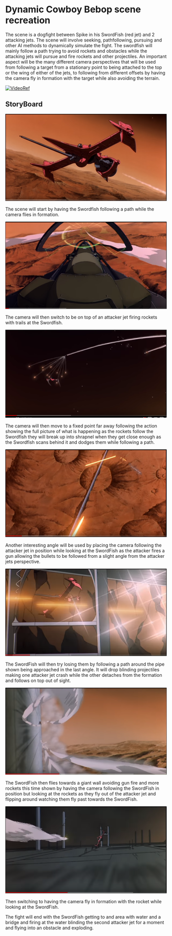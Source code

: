 # Dynamic Cowboy Bebop scene recreation 

The scene is a dogfight between Spike in his SwordFish (red jet) and 2 attacking jets.
The scene will involve seeking, pathfollowing, pursuing and other AI methods to dynamically 
simulate the fight. The swordfish will mainly follow a path trying to avoid rockets and obstacles
while the attacking jets will pursue and fire rockets and other projectiles. An important aspect will be the many
different camera perspectives that will be used from following a target from a stationary point
to being attached to the top or the wing of either of the jets, to following from different offsets 
by having the camera fly in formation with the target while also avoiding the terrain.

[![VideoRef](https://img.youtube.com/vi/N-nRnddi7Q8/0.jpg)](https://www.youtube.com/watch?v=N-nRnddi7Q8)

## StoryBoard

![ref1](https://github.com/Marcin7373/AI_Assignment/blob/master/StoryBoard/ref1.PNG?raw=true) 

The scene will start by having the Swordfish following a path while the camera flies in formation.

![ref2](https://github.com/Marcin7373/AI_Assignment/blob/master/StoryBoard/ref4.PNG?raw=true) 

The camera will then switch to be on top of an attacker jet firing rockets with trails at the Swordfish.

![ref3](https://github.com/Marcin7373/AI_Assignment/blob/master/StoryBoard/ref5.PNG?raw=true) 

The camera will then move to a fixed point far away following the action showing the full picture of what is happening
as the rockets follow the Swordfish they will break up into shrapnel when they get close enough as
the Swordfish scans behind it and dodges them while following a path.

![ref4](https://github.com/Marcin7373/AI_Assignment/blob/master/StoryBoard/ref7.PNG?raw=true)  

Another interesting angle will be used by placing the camera following the attacker jet in position
while looking at the SwordFish as the attacker fires a gun allowing the bullets to be followed from a slight angle
from the attacker jets perspective.

![ref5](https://github.com/Marcin7373/AI_Assignment/blob/master/StoryBoard/ref9.PNG?raw=true)

The SwordFish will then try losing them by following a path around the pipe shown being approached in the last angle.
It will drop blinding projectiles making one attacker jet crash while the other detaches from the formation and follows on top out of sight.

![ref6](https://github.com/Marcin7373/AI_Assignment/blob/master/StoryBoard/ref15.PNG?raw=true)

The SwordFish then flies towards a giant wall avoiding gun fire and more rockets this time shown by having the camera 
following the SwordFish in position but looking at the rockets as they fly out of the attacker jet and flipping around watching them fly past towards the SwordFish.

![ref7](https://github.com/Marcin7373/AI_Assignment/blob/master/StoryBoard/ref16.PNG?raw=true) 

Then switching to having the camera fly in formation with the rocket while looking at the SwordFish.

The fight will end with the SwordFish getting to and area with water and a bridge and firing at the water blinding 
the second attacker jet for a moment and flying into an obstacle and exploding.
